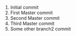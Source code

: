 1. Initial commit
2. First Master commit
3. Second Master commit
4. Third Master commit
5. Some other branch2 commit

